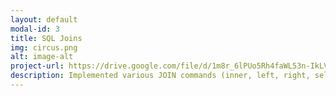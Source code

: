 ```yaml
---
layout: default
modal-id: 3
title: SQL Joins
img: circus.png
alt: image-alt
project-url: https://drive.google.com/file/d/1m8r_6lPUo5Rh4faWL53n-IkLVrPhdcsp/view?usp=sharing
description: Implemented various JOIN commands (inner, left, right, self, and cross) in MySQL, utilizing UNION and UNION ALL to efficiently combine and query data from multiple tables.
---
```

